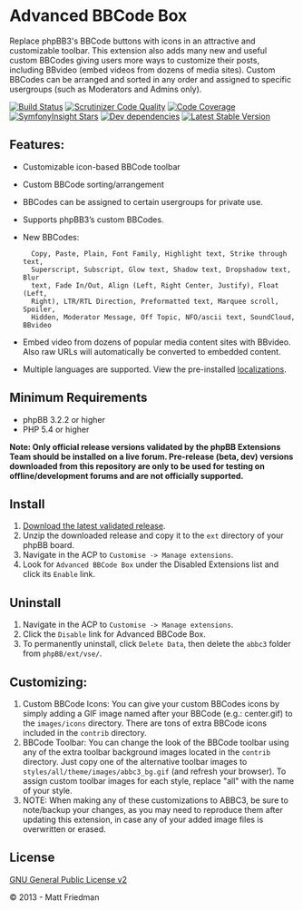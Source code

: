 # Advanced BBCode Box

Replace phpBB3's BBCode buttons with icons in an attractive and customizable toolbar. This extension also adds many new and useful custom BBCodes giving users more ways to customize their posts, including BBvideo (embed videos from dozens of media sites). Custom BBCodes can be arranged and sorted in any order and assigned to specific usergroups (such as Moderators and Admins only).

[![Build Status](https://img.shields.io/travis/iMattPro/abbc3/master.svg?style=flat)](https://travis-ci.org/iMattPro/abbc3)
[![Scrutinizer Code Quality](https://img.shields.io/scrutinizer/g/iMattPro/abbc3/master.svg?style=flat)](https://scrutinizer-ci.com/g/iMattPro/abbc3/?branch=master)
[![Code Coverage](https://scrutinizer-ci.com/g/iMattPro/abbc3/badges/coverage.png?b=master)](https://scrutinizer-ci.com/g/iMattPro/abbc3/?branch=master)
[![SymfonyInsight Stars](https://img.shields.io/symfony/i/stars/ebc35321-c3fb-4a25-8db1-89ee64bcf58b.svg?label=SymfonyInsight)](https://insight.symfony.com/projects/ebc35321-c3fb-4a25-8db1-89ee64bcf58b)
[![Dev dependencies](https://img.shields.io/david/dev/iMattPro/abbc3.svg)](https://david-dm.org/iMattPro/abbc3?type=dev)
[![Latest Stable Version](https://poser.pugx.org/vse/abbc3/v/stable)](https://www.phpbb.com/customise/db/extension/advanced_bbcode_box/)

## Features:
* Customizable icon-based BBCode toolbar
* Custom BBCode sorting/arrangement
* BBCodes can be assigned to certain usergroups for private use.
* Supports phpBB3’s custom BBCodes.
* New BBCodes:

		Copy, Paste, Plain, Font Family, Highlight text, Strike through text,
		Superscript, Subscript, Glow text, Shadow text, Dropshadow text, Blur
		text, Fade In/Out, Align (Left, Right Center, Justify), Float (Left,
		Right), LTR/RTL Direction, Preformatted text, Marquee scroll, Spoiler,
		Hidden, Moderator Message, Off Topic, NFO/ascii text, SoundCloud, BBvideo

* Embed video from dozens of popular media content sites with BBvideo. Also raw URLs will automatically be converted to embedded content.

* Multiple languages are supported. View the pre-installed [localizations](https://github.com/iMattPro/abbc3/tree/master/language).

## Minimum Requirements
* phpBB 3.2.2 or higher
* PHP 5.4 or higher

**Note: Only official release versions validated by the phpBB Extensions Team should be installed on a live forum. Pre-release (beta, dev) versions downloaded from this repository are only to be used for testing on offline/development forums and are not officially supported.**

## Install
1. [Download the latest validated release](https://www.phpbb.com/customise/db/extension/advanced_bbcode_box/).
2. Unzip the downloaded release and copy it to the `ext` directory of your phpBB board.
3. Navigate in the ACP to `Customise -> Manage extensions`.
4. Look for `Advanced BBCode Box` under the Disabled Extensions list and click its `Enable` link.

## Uninstall
1. Navigate in the ACP to `Customise -> Manage extensions`.
2. Click the `Disable` link for Advanced BBCode Box.
3. To permanently uninstall, click `Delete Data`, then delete the `abbc3` folder from `phpBB/ext/vse/`.

## Customizing:
1. Custom BBCode Icons: You can give your custom BBCodes icons by simply adding a GIF image named after your BBCode (e.g.: center.gif) to the `images/icons` directory. There are tons of extra BBCode icons included in the `contrib` directory.
2. BBCode Toolbar: You can change the look of the BBCode toolbar using any of the extra toolbar background images located in the `contrib` directory. Just copy one of the alternative toolbar images to `styles/all/theme/images/abbc3_bg.gif` (and refresh your browser). To assign custom toolbar images for each style, replace "all" with the name of your style.
3. NOTE: When making any of these customizations to ABBC3, be sure to note/backup your changes, as you may need to reproduce them after updating this extension, in case any of your added image files is overwritten or erased.

## License
[GNU General Public License v2](http://opensource.org/licenses/GPL-2.0)

© 2013 - Matt Friedman
